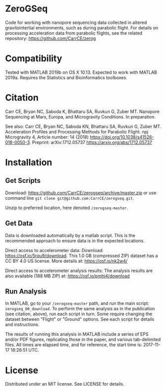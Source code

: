 # ZeroGSeq
Code for working with nanopore sequencing data collected in altered gravitointertial environments, such as during parabolic flight. For details on processing acceleration data from parabolic flights, see the related repository: <https://github.com/CarrCE/zerog>

# Compatibility
Tested with MATLAB 2019b on OS X 10.13. Expected to work with MATLAB 2019a. Requires the Statistics and Bioinformatics toolboxes.

# Citation
Carr CE, Bryan NC, Saboda K, Bhattaru SA, Ruvkun G, Zuber MT. Nanopore Sequencing at Mars, Europa, and Microgravity Conditions. In preparation.

See also: Carr CE, Bryan NC, Saboda KN, Bhattaru SA, Ruvkun G, Zuber MT. Acceleration Profiles and Processing Methods for Parabolic Flight. npj Microgravity 4, Article number: 14 (2018) <https://doi.org/10.1038/s41526-018-0050-3>. Preprint: arXiv:1712.05737 <https://arxiv.org/abs/1712.05737>

# Installation
## Get Scripts
Download: <https://github.com/CarrCE/zerogseq/archive/master.zip> or use command line ```git clone git@github.com:CarrCE/zerogseq.git```.

Unzip to preferred location, here denoted ```/zerogseq-master```.

## Get Data
Data is downloaded automatically by a matlab script. This is the recommended approach to ensure data is in the expected locations.

Direct access to accelerometer data:
Download: <https://osf.io/5rqu9/download>. This 1.0 GB (compressed ZIP) dataset has a CC BY 4.0 US license. More details at: <https://osf.io/nk2w4/>

Direct access to accelerometer analysis results:
The analysis results are also available (188 MB ZIP) at: <https://osf.io/pmhj4/download>

## Run Analysis
In MATLAB, go to your ```/zerogseq-master``` path, and run the main script: ```zerogseq_00_download```. To perform the same analysis as in the publication (see citation, above), run each script in turn. Some require changing the dataset between "Flight" or "Ground" options. See each script for details and instructions.

The results of running this analysis in MATLAB include a series of EPS and/or PDF figures, replicating those in the paper, and various tab-delimited files. All times are elapsed time, and for reference, the start time is: 2017-11-17 18:28:51 UTC.

# License
Distributed under an MIT license. See LICENSE for details.

